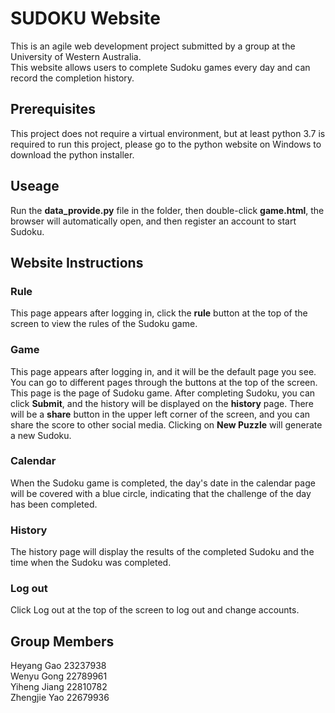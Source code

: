 # SUDOKU Website

This is an agile web development project submitted by a group at the University of Western Australia.  
This website allows users to complete Sudoku games every day and can record the completion history.

## Prerequisites

This project does not require a virtual environment, but at least python 3.7 is required to run this project, please go to the python website on Windows to download the python installer.

## Useage

Run the **data_provide.py** file in the folder, then double-click **game.html**, the browser will automatically open, and then register an account to start Sudoku.

## Website Instructions

### Rule

This page appears after logging in, click the **rule** button at the top of the screen to view the rules of the Sudoku game.

### Game

This page appears after logging in, and it will be the default page you see. You can go to different pages through the buttons at the top of the screen.  
This page is the page of Sudoku game. After completing Sudoku, you can click **Submit**, and the history will be displayed on the **history** page. There will be a **share** button in the upper left corner of the screen, and you can share the score to other social media. Clicking on **New Puzzle** will generate a new Sudoku.

### Calendar

When the Sudoku game is completed, the day's date in the calendar page will be covered with a blue circle, indicating that the challenge of the day has been completed.

### History

The history page will display the results of the completed Sudoku and the time when the Sudoku was completed.

### Log out

Click Log out at the top of the screen to log out and change accounts.

## Group Members

Heyang Gao 23237938  
Wenyu Gong 22789961  
Yiheng Jiang 22810782  
Zhengjie Yao 22679936  
